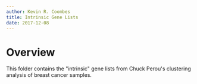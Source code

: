 ```yaml
---
author: Kevin R. Coombes
title: Intrinsic Gene Lists
date: 2017-12-08
---
```


# Overview
This folder contains the "intrinsic" gene lists from Chuck Perou's
clustering analysis of breast cancer samples.
